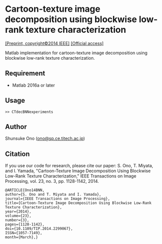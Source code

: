 # Cartoon-texture image decomposition using blockwise low-rank texture characterization

[[Preprint, copyright©2014 IEEE]](https://c6418712-a-62cb3a1a-s-sites.googlegroups.com/site/thunsukeono/publications/TIP_CTdecBNN.pdf?attachauth=ANoY7cofqxt1Q4H-0oF46PX6YlotWgg1Mx01B3ZqqTBVdw9TTEo97i1i4JCazyXxTrxo-n1_nfaxtqvv_wN-4xR9a1GNT8ahH9j-jEWTuqYEtYlwRwzA2xk067CMxyhCQy23AJVebeVyK5shFDj9cO9CG4ZKf5u5NG-dvkzYhTC1Nsnt16x3RRCMIJv2nBWNEpToXup_nQ2cjdfyJVfJq_6SCE38LvtWOA13wkEMlyFJVQ6zr6My_JI%3D&attredirects=0)
[[Official access]](http://ieeexplore.ieee.org/xpl/articleDetails.jsp?arnumber=6705679)

Matlab implementation for cartoon-texture image decomposition using blockwise low-rank texture characterization.

## Requirement
- Matlab 2016a or later

## Usage
`>> CTdecBNNexperiments`

## Author
Shunsuke Ono (ono@sp.ce.titech.ac.jp)

## Citation
If you use our code for research, please cite our paper:
S. Ono, T. Miyata, and I. Yamada, "Cartoon-Texture Image Decomposition Using Blockwise Low-Rank Texture Characterization," IEEE Transactions on Image Processing, vol. 23, no. 3, pp. 1128-1142, 2014.
```
@ARTICLE{Ono14BNN, 
author={S. Ono and T. Miyata and I. Yamada}, 
journal={IEEE Transactions on Image Processing}, 
title={Cartoon-Texture Image Decomposition Using Blockwise Low-Rank Texture Characterization}, 
year={2014}, 
volume={23}, 
number={3}, 
pages={1128-1142}, 
doi={10.1109/TIP.2014.2299067}, 
ISSN={1057-7149}, 
month={March},}
```

